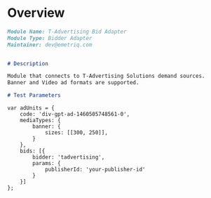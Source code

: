 # Overview

```markdown
Module Name: T-Advertising Bid Adapter
Module Type: Bidder Adapter
Maintainer: dev@emetriq.com


# Description

Module that connects to T-Advertising Solutions demand sources.
Banner and Video ad formats are supported.

# Test Parameters
```
    var adUnits = {
        code: 'div-gpt-ad-1460505748561-0',
        mediaTypes: {
            banner: {
                sizes: [[300, 250]],
            }
        },
        bids: [{
            bidder: 'tadvertising',
            params: {
                publisherId: 'your-publisher-id'
            }
        }]
    };
```
